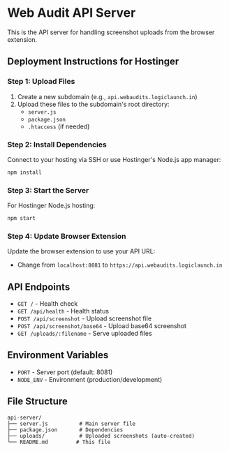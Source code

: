 # Web Audit API Server

This is the API server for handling screenshot uploads from the browser extension.

## Deployment Instructions for Hostinger

### Step 1: Upload Files
1. Create a new subdomain (e.g., `api.webaudits.logiclaunch.in`)
2. Upload these files to the subdomain's root directory:
   - `server.js`
   - `package.json`
   - `.htaccess` (if needed)

### Step 2: Install Dependencies
Connect to your hosting via SSH or use Hostinger's Node.js app manager:

```bash
npm install
```

### Step 3: Start the Server
For Hostinger Node.js hosting:
```bash
npm start
```

### Step 4: Update Browser Extension
Update the browser extension to use your API URL:
- Change from `localhost:8081` to `https://api.webaudits.logiclaunch.in`

## API Endpoints

- `GET /` - Health check
- `GET /api/health` - Health status
- `POST /api/screenshot` - Upload screenshot file
- `POST /api/screenshot/base64` - Upload base64 screenshot
- `GET /uploads/:filename` - Serve uploaded files

## Environment Variables

- `PORT` - Server port (default: 8081)
- `NODE_ENV` - Environment (production/development)

## File Structure
```
api-server/
├── server.js          # Main server file
├── package.json       # Dependencies
├── uploads/           # Uploaded screenshots (auto-created)
└── README.md         # This file
```
